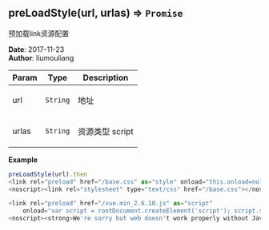 ## preLoadStyle(url, urlas) ⇒ <code>Promise</code>
<p>预加载link资源配置</p>

**Date**: 2017-11-23  
**Author**: liumouliang  

| Param | Type | Description |
| --- | --- | --- |
| url | <code>String</code> | <p>地址</p> |
| urlas | <code>String</code> | <p>资源类型 script || image || style(默认)</p> |

**Example**  
```javascript
preLoadStyle(url).then
<link rel="preload" href="/base.css" as="style" onload="this.onload=null;this.rel='stylesheet'">
<noscript><link rel="stylesheet" type="text/css" href="/base.css"></noscript>

<link rel="preload" href="/vue.min_2.6.10.js" as="script" 
    onload="var script = rootDocument.createElement('script'); script.src = this.href; rootDocument.body.appendChild(script);">
<noscript><strong>We're sorry but web doesn't work properly without JavaScript enabled. Please enable it to continue.</strong></noscript>
```
